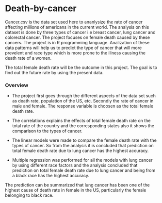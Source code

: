 # Death-by-cancer

Cancer.csv is the data set used here to ananlysize the rate of cancer affecting millions of americans in the current world. The analysis on this dataset is done by three types of cancer i.e breast cancer, lung cancer and colorectal cancer. The project focuses on female death caused by these cancers.
The project is in R programming language. Analization of these data patterns will help us to predict the type of cancer that will more prevelent and race type which is more prone to the illness causing the death rate of a women. 

The total female death rate will be the outcome in this project. The goal is to find out the future rate by using the present data. 

### Overview

- The project first goes through the different aspects of the data set such as death rate, population of the US, etc. Secondly the rate of cancer in male and female.  The response variable is choosen as the total female death rate. 
 
- The correlations explains the effects of total female death rate on the total rate of the country and the corresponding states also it shows the comparison to the types of cancer.

- The linear models were made to compare the female death rate with the types of cancer. So from the analysis it is concluded that prediction on total female death rate due to lung cancer has the highest accuracy.

- Multiple regression was performed for all the models with lung cancer by using different race factors and the analysis concluded that prediction on total female death rate due to lung cancer and being from a black race has the highest accuracy. 

The prediction can be summarized that lung cancer has been one of the highest cause of death rate in female in the US, particularly the female belonging to black race.
